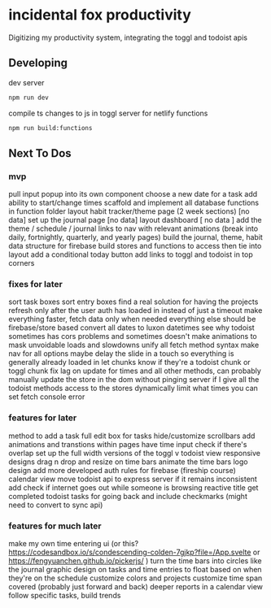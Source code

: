# incidental fox productivity

Digitizing my productivity system, integrating the toggl and todoist apis

## Developing

dev server

```bash
npm run dev
```

compile ts changes to js in toggl server for netlify functions

```bash
npm run build:functions

```

## Next To Dos

### mvp

pull input popup into its own component
choose a new date for a task
add ability to start/change times
scaffold and implement all database functions in function folder
layout habit tracker/theme page (2 week sections) [no data]
set up the journal page [no data]
layout dashboard [ no data ]
add the theme / schedule / journal links to nav with relevant animations (break into daily, fortnightly, quarterly, and yearly pages)
build the journal, theme, habit data structure for firebase
build stores and functions to access then tie into layout
add a conditional today button
add links to toggl and todoist in top corners

### fixes for later

sort task boxes
sort entry boxes
find a real solution for having the projects refresh only after the user auth has loaded in instead of just a timeout
make everything faster, fetch data only when needed everything else should be firebase/store based
convert all dates to luxon datetimes
see why todoist sometimes has cors problems and sometimes doesn't
make animations to mask unvoidable loads and slowdowns
unify all fetch method syntax
make nav for all options
maybe delay the slide in a touch so everything is generally already loaded in
let chunks know if they're a todoist chunk or toggl chunk
fix lag on update for times and all other methods, can probably manually update the store in the dom without pinging server if I give all the todoist methods access to the stores
dynamically limit what times you can set
fetch console error

### features for later

method to add a task
full edit box for tasks
hide/customize scrollbars
add animations and transtions within pages
have time input check if there's overlap
set up the full width versions of the toggl v todoist view
responsive designs
drag n drop and resize on time bars
animate the time bars
logo design
add more developed auth rules for firebase (fireship course)
calendar view
move todoist api to express server if it remains inconsistent
add check if internet goes out while someone is browsing
reactive title
get completed todoist tasks for going back and include checkmarks (might need to convert to sync api)

### features for much later

make my own time entering ui (or this? <https://codesandbox.io/s/condescending-colden-7gjkp?file=/App.svelte> or <https://fengyuanchen.github.io/pickerjs/> )
turn the time bars into circles like the journal
graphic design on tasks and time entries to float based on when they're on the schedule
customize colors and projects
customize time span covered (probably just forward and back)
deeper reports in a calendar view
follow specific tasks, build trends
